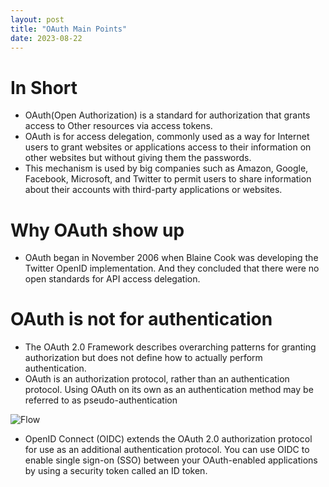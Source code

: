 ```yaml
---
layout: post
title: "OAuth Main Points"
date: 2023-08-22
---
```


# In Short

- OAuth(Open Authorization) is a standard for authorization that grants access to Other resources via access tokens.
- OAuth is for access delegation, commonly used as a way for Internet users to grant websites or applications access to their information on other websites but without giving them the passwords.
- This mechanism is used by big companies such as Amazon, Google, Facebook, Microsoft, and Twitter to permit users to share information about their accounts with third-party applications or websites.

# Why OAuth show up

- OAuth began in November 2006 when Blaine Cook was developing the Twitter OpenID implementation. And they concluded that there were no open standards for API access delegation.

# OAuth is not for authentication

- The OAuth 2.0 Framework describes overarching patterns for granting authorization but does not define how to actually perform authentication.
- OAuth is an authorization protocol, rather than an authentication protocol. Using OAuth on its own as an authentication method may be referred to as pseudo-authentication

![Flow](https://en.wikipedia.org/wiki/File:OpenIDvs.Pseudo-AuthenticationusingOAuth.svg)

- OpenID Connect (OIDC) extends the OAuth 2.0 authorization protocol for use as an additional authentication protocol. You can use OIDC to enable single sign-on (SSO) between your OAuth-enabled applications by using a security token called an ID token.
